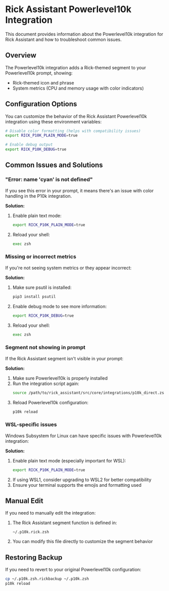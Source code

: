 # Rick Assistant Powerlevel10k Integration

This document provides information about the Powerlevel10k integration for Rick Assistant and how to troubleshoot common issues.

## Overview

The Powerlevel10k integration adds a Rick-themed segment to your Powerlevel10k prompt, showing:

- Rick-themed icon and phrase
- System metrics (CPU and memory usage with color indicators)

## Configuration Options

You can customize the behavior of the Rick Assistant Powerlevel10k integration using these environment variables:

```bash
# Disable color formatting (helps with compatibility issues)
export RICK_P10K_PLAIN_MODE=true

# Enable debug output
export RICK_P10K_DEBUG=true
```

## Common Issues and Solutions

### "Error: name 'cyan' is not defined"

If you see this error in your prompt, it means there's an issue with color handling in the P10k integration.

**Solution:**
1. Enable plain text mode:
   ```bash
   export RICK_P10K_PLAIN_MODE=true
   ```
2. Reload your shell:
   ```bash
   exec zsh
   ```

### Missing or incorrect metrics

If you're not seeing system metrics or they appear incorrect:

**Solution:**
1. Make sure psutil is installed:
   ```bash
   pip3 install psutil
   ```
2. Enable debug mode to see more information:
   ```bash
   export RICK_P10K_DEBUG=true
   ```
3. Reload your shell:
   ```bash
   exec zsh
   ```

### Segment not showing in prompt

If the Rick Assistant segment isn't visible in your prompt:

**Solution:**
1. Make sure Powerlevel10k is properly installed
2. Run the integration script again:
   ```bash
   source /path/to/rick_assistant/src/core/integrations/p10k_direct.zsh
   ```
3. Reload Powerlevel10k configuration:
   ```bash
   p10k reload
   ```

### WSL-specific issues

Windows Subsystem for Linux can have specific issues with Powerlevel10k integration:

**Solution:**
1. Enable plain text mode (especially important for WSL):
   ```bash
   export RICK_P10K_PLAIN_MODE=true
   ```
2. If using WSL1, consider upgrading to WSL2 for better compatibility
3. Ensure your terminal supports the emojis and formatting used

## Manual Edit

If you need to manually edit the integration:

1. The Rick Assistant segment function is defined in:
   ```
   ~/.p10k.rick.zsh
   ```

2. You can modify this file directly to customize the segment behavior

## Restoring Backup

If you need to revert to your original Powerlevel10k configuration:
```bash
cp ~/.p10k.zsh.rickbackup ~/.p10k.zsh
p10k reload
``` 